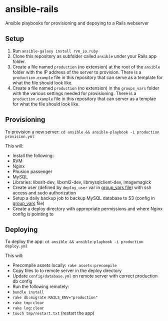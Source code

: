 # ansible-rails

Ansible playbooks for provisioning and depoying to a Rails webserver

## Setup

1. Run `ansible-galaxy install rvm_io.ruby`
2. Clone this repository as subfolder called `ansible` under your Rails app folder.
3. Create a file named `production` (no extension) at the root of the `ansible` folder with the IP address of the server to provision.  There is a `production.example` file in this repository that can serve as a template for what the file should look like.
4. Create a file named `production` (no extension) in the `groups_vars` folder with the various settings needed for provisioning.  There is a `production.example` file in this repository that can server as a templae for what the file should look like.

## Provisioning
To provision a new server:
`cd ansible && ansible-playbook -i production provision.yml`

This will:
- Install the following:
 - RVM
 - Nginx
 - Phusion passenger
 - MySQL
 - Libraries: libxslt-dev, libxml2-dev, libmysqlclient-dev, imagemagick
- Create user (defined by `deploy_user` var in [group_vars file](group_vars/production.)) with ssh access and sudo authorization
- Setup a daily backup job to backup MySQL database to S3 (config in [group_vars](https://github.com/bradyholt/ansible-rails/blob/master/group_vars/production.example#L6-L8) file)
- Create a deploy directory with appropriate permissions and where Nginx config is pointing to


## Deploying
To deploy the app:
`cd ansible && ansible-playbook -i production deploy.yml`

This will:
- Precompile assets locally: `rake assets:precompile`
- Copy files to to remote server in the deploy directory
- Update `config/database.yml` on remote server with correct production db config
- Run the following remotely:
 - `bundle install`
 - `rake db:migrate RAILS_ENV="production"`
 - `rake tmp:clear`
 - `rake log:clear`
 - `touch tmp/restart.txt` (restart the app)
